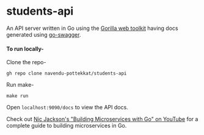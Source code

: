 # students-api

An API server written in Go using the [Gorilla web toolkit](https://github.com/gorilla/mux) having docs generated using [go-swagger](https://github.com/go-swagger/go-swagger).

#### To run locally-

Clone the repo-

```
gh repo clone navendu-pottekkat/students-api
```

Run make-

```
make run
```

Open `localhost:9090/docs` to view the API docs.

Check out [Nic Jackson's "Building Microservices with Go" on YouTube](https://www.youtube.com/playlist?list=PLmD8u-IFdreyh6EUfevBcbiuCKzFk0EW_) for a complete guide to building microservices in Go.
